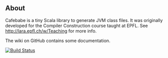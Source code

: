 About
-----

Cafebabe is a tiny Scala library to generate JVM class files. It was originally
developed for the Compiler Construction course taught at EPFL. See
http://lara.epfl.ch/w/Teaching for more info.

The wiki on GitHub contains some documentation.

[![Build Status](https://travis-ci.org/trugath/cafebabe.png)](https://travis-ci.org/trugath/cafebabe)
